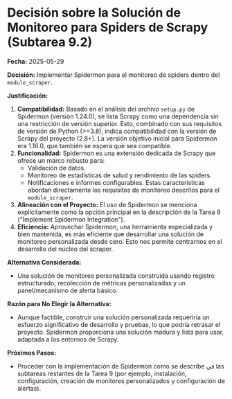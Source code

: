# Decisión sobre la Solución de Monitoreo para Spiders de Scrapy (Subtarea 9.2)

**Fecha:** 2025-05-29

**Decisión:** Implementar Spidermon para el monitoreo de spiders dentro del `module_scraper`.

**Justificación:**

1.  **Compatibilidad:** Basado en el análisis del archivo `setup.py` de Spidermon (versión 1.24.0), se lista Scrapy como una dependencia sin una restricción de versión superior. Esto, combinado con sus requisitos de versión de Python (>=3.8), indica compatibilidad con la versión de Scrapy del proyecto (2.8+). La versión objetivo inicial para Spidermon era 1.16.0, que también se espera que sea compatible.
2.  **Funcionalidad:** Spidermon es una extensión dedicada de Scrapy que ofrece un marco robusto para:
    *   Validación de datos.
    *   Monitoreo de estadísticas de salud y rendimiento de las spiders.
    *   Notificaciones e informes configurables.
    Estas características abordan directamente los requisitos de monitoreo descritos para el `module_scraper`.
3.  **Alineación con el Proyecto:** El uso de Spidermon se menciona explícitamente como la opción principal en la descripción de la Tarea 9 ("Implement Spidermon Integration").
4.  **Eficiencia:** Aprovechar Spidermon, una herramienta especializada y bien mantenida, es más eficiente que desarrollar una solución de monitoreo personalizada desde cero. Esto nos permite centrarnos en el desarrollo del núcleo del scraper.

**Alternativa Considerada:**

*   Una solución de monitoreo personalizada construida usando registro estructurado, recolección de métricas personalizadas y un panel/mecanismo de alerta básico.

**Razón para No Elegir la Alternativa:**

*   Aunque factible, construir una solución personalizada requeriría un esfuerzo significativo de desarrollo y pruebas, lo que podría retrasar el proyecto. Spidermon proporciona una solución madura y lista para usar, adaptada a los entornos de Scrapy.

**Próximos Pasos:**

*   Proceder con la implementación de Spidermon como se describe في las subtareas restantes de la Tarea 9 (por ejemplo, instalación, configuración, creación de monitores personalizados y configuración de alertas).